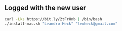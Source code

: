 ## Logged with the new user

```bash
curl -Lks https://bit.ly/2tFrHnb | /bin/bash
./install-mac.sh "Leandro Heck" "leoheck@gmail.com"
```
